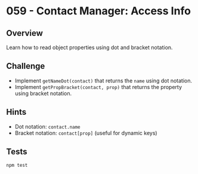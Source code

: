 # 059 - Contact Manager: Access Info

## Overview

Learn how to read object properties using dot and bracket notation.

## Challenge

- Implement `getNameDot(contact)` that returns the `name` using dot notation.
- Implement `getPropBracket(contact, prop)` that returns the property using bracket notation.

## Hints

- Dot notation: `contact.name`
- Bracket notation: `contact[prop]` (useful for dynamic keys)

## Tests

```bash
npm test
```
